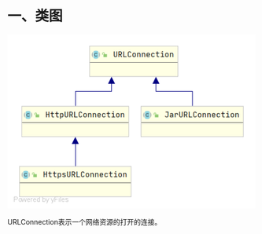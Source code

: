 # 一、类图

![](../../images/net/URLConnection.png)

URLConnection表示一个网络资源的打开的连接。































